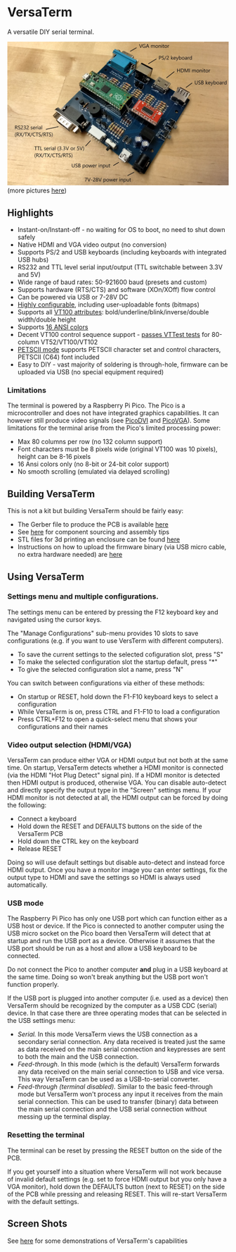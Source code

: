 # VersaTerm
A versatile DIY serial terminal.

![Labeled Board](hardware/pictures/board_labeled.jpg)
(more pictures [here](hardware/pictures/ReadMe.md))

## Highlights

- Instant-on/Instant-off - no waiting for OS to boot, no need to shut down safely
- Native HDMI and VGA video output (no conversion)
- Supports PS/2 and USB keyboards (including keyboards with integrated USB hubs)
- RS232 and TTL level serial input/output (TTL switchable between 3.3V and 5V)
- Wide range of baud rates: 50-921600 baud (presets and custom)
- Supports hardware (RTS/CTS) and software (XOn/XOff) flow control
- Can be powered via USB or 7-28V DC
- [Highly configurable](software/screenshots/settings.md), including user-uploadable fonts (bitmaps)
- Supports all [VT100 attributes](software/screenshots/vt100.md): bold/underline/blink/inverse/double width/double height
- Supports [16 ANSI colors](software/screenshots/vt100.md#ANSI-colors)
- Decent VT100 control sequence support - [passes VTTest tests](software/screenshots/vttest.md) for 80-column VT52/VT100/VT102
- [PETSCII mode](software/screenshots/petscii.md) supports PETSCII character set and control characters, PETSCII (C64) font included
- Easy to DIY - vast majority of soldering is through-hole, firmware can be uploaded via USB (no special equipment required)

### Limitations

The terminal is powered by a Raspberry Pi Pico. The Pico is a microcontroller and does not have integrated graphics
capabilities. It can however still produce video signals (see [PicoDVI](https://github.com/Wren6991/PicoDVI) 
and [PicoVGA](https://github.com/Panda381/PicoVGA)). 
Some limitations for the terminal arise from the Pico's limited processing power:

- Max 80 columns per row (no 132 column support)
- Font characters must be 8 pixels wide (original VT100 was 10 pixels), height can be 8-16 pixels
- 16 Ansi colors only (no 8-bit or 24-bit color support)
- No smooth scrolling (emulated via delayed scrolling)

## Building VersaTerm

This is not a kit but building VersaTerm should be fairly easy:

- The Gerber file to produce the PCB is available [here](https://github.com/dhansel/VersaTerm/raw/main/hardware/PCB/VersaTermGerber.zip)
- See [here](hardware/PCB/ReadMe.md) for component sourcing and assembly tips
- STL files for 3d printing an enclosure can be found [here](hardware/enclosure)
- Instructions on how to upload the firmware binary (via USB micro cable, no extra hardware needed) are [here](software/ReadMe.md)

## Using VersaTerm

### Settings menu and multiple configurations.

The settings menu can be entered by pressing the F12 keyboard key and navigated
using the cursor keys.

The "Manage Configurations" sub-menu provides 10 slots to save configurations
(e.g. if you want to use VersTerm with different computers).
- To save the current settings to the selected cofiguration slot, press "S"
- To make the selected configuration slot the startup default, press "*"
- To give the selected configuration slot a name, press "N"

You can switch between configurations via either of these methods:
- On startup or RESET, hold down the F1-F10 keyboard keys to select a configuration
- While VersaTerm is on, press CTRL and F1-F10 to load a configuration
- Press CTRL+F12 to open a quick-select menu that shows your configurations and their names

### Video output selection (HDMI/VGA)

VersaTerm can produce either VGA or HDMI output but not both at the same time. On startup, VersaTerm detects whether
a HDMI monitor is connected (via the HDMI "Hot Plug Detect" signal pin). If a HDMI monitor is detected then HDMI
output is produced, otherwise VGA. You can disable auto-detect and directly specify the output type in the "Screen"
settings menu. If your HDMI monitor is not detected at all, the HDMI output can be forced by doing the following:

- Connect a keyboard
- Hold down the RESET and DEFAULTS buttons on the side of the VersaTerm PCB
- Hold down the CTRL key on the keyboard
- Release RESET

Doing so will use default settings but disable auto-detect and instead force HDMI output. 
Once you have a monitor image you can enter settings,  fix the output type to HDMI and save 
the settings so HDMI is always used automatically.

### USB mode

The Raspberry Pi Pico has only one USB port which can function either as a USB host or device.
If the Pico is connected to another computer using the USB micro socket on the Pico board then
VersaTerm will detect that at startup and run the USB port as a device. Otherwise it assumes
that the USB port should be run as a host and allow a USB keyboard to be connected.

Do not connect the Pico to another computer **and** plug in a USB keyboard at the same time. 
Doing so won't break anything but the USB port won't function properly.

If the USB port is plugged into another computer (i.e. used as a device) then VersaTerm should
be recognized by the computer as a USB CDC (serial) device. In that case there are three operating
modes that can be selected in the USB settings menu:
- *Serial.* In this mode VersaTerm views the USB connection as a secondary serial connection. Any data received is treated just the same as data received on the main serial connection and keypresses are sent to both the main and the USB connection.
- *Feed-through.* In this mode (which is the default) VersaTerm forwards any data received on the main serial connection to USB and vice versa. This way VersaTerm can be used as a USB-to-serial converter.
- *Feed-through (terminal disabled).* Similar to the basic feed-through mode but VersaTerm won't process any input it receives from the main serial connection. This can be used to transfer (binary) data between the main serial connection and the USB serial connection without messing up the terminal display.

### Resetting the terminal

The terminal can be reset by pressing the RESET button on the side of the PCB. 

If you get yourself into a situation where VersaTerm will not work because of invalid default settings
(e.g. set to force HDMI output but you only have a VGA monitor), hold down the DEFAULTS button
(next to RESET) on the side of the PCB while pressing and releasing RESET. This will re-start
VersaTerm with the default settings.

## Screen Shots

See [here](software/screenshots/ReadMe.md) for some demonstrations of VersaTerm's capabilities
